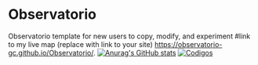 # Observatorio
Observatorio template for new users to copy, modify, and experiment
#link to my live map (replace with link to your site)
https://observatorio-gc.github.io/Observatorio/.
[![Anurag's GitHub stats](https://github-readme-stats.vercel.app/api/?username=Observatorio-GC&repo=Observatorio)](https://observatorio-gc.github.io/Observatorio/)
[![Codigos](https://github-readme-stats.vercel.app/api/top-langs/?username=Observatorio-GC&repo=Observatorio)](https://observatorio-gc.github.io/Observatorio/)


